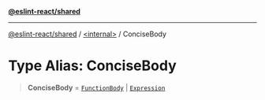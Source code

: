 [**@eslint-react/shared**](../../README.md)

***

[@eslint-react/shared](../../README.md) / [\<internal\>](../README.md) / ConciseBody

# Type Alias: ConciseBody

> **ConciseBody** = [`FunctionBody`](FunctionBody.md) \| [`Expression`](../interfaces/Expression.md)
